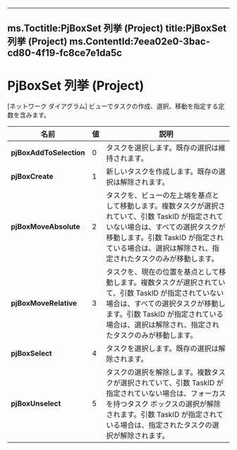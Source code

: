 

---
ms.Toctitle:PjBoxSet 列挙 (Project)
title:PjBoxSet 列挙 (Project)
ms.ContentId:7eea02e0-3bac-cd80-4f19-fc8ce7e1da5c
---
# PjBoxSet 列挙 (Project)




[ネットワーク ダイアグラム] ビューでタスクの作成、選択、移動を指定する定数を含みます。

|**名前**|**値**|**説明**|
|---|---|---|
|**pjBoxAddToSelection**|0|タスクを選択します。既存の選択は維持されます。|
|**pjBoxCreate**|1|新しいタスクを作成します。既存の選択は解除されます。|
|**pjBoxMoveAbsolute**|2|タスクを、ビューの左上端を基点として移動します。複数タスクが選択されていて、引数 TaskID が指定されていない場合は、すべての選択タスクが移動します。引数 TaskID が指定されている場合は、選択は解除され、指定されたタスクのみが移動します。|
|**pjBoxMoveRelative**|3|タスクを、現在の位置を基点として移動します。複数タスクが選択されていて、引数 TaskID が指定されていない場合は、すべての選択タスクが移動します。引数 TaskID が指定されている場合は、選択は解除され、指定されたタスクのみが移動します。|
|**pjBoxSelect**|4|タスクを選択します。既存の選択は解除されます。|
|**pjBoxUnselect**|5|タスクの選択を解除します。複数タスクが選択されていて、引数 TaskID が指定されていない場合は、フォーカスを持つタスク ボックスの選択が解除されます。引数 TaskID が指定されている場合は、指定されたタスクの選択が解除されます。|




